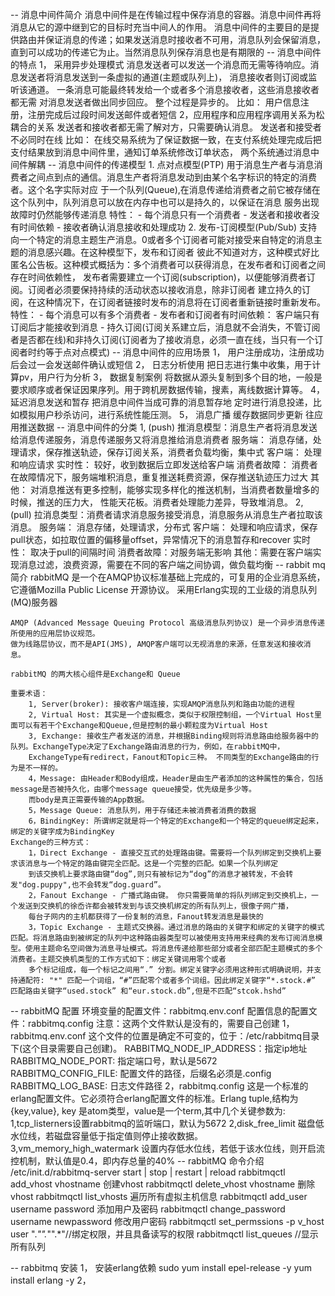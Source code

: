 -- 消息中间件简介
    消息中间件是在传输过程中保存消息的容器。消息中间件再将消息从它的源中继到它的目标时充当中间人的作用。
    消息中间件的主要目的是提供路由并保证消息的传递；如果发送消息时接收者不可用，消息队列会保留消息，
    直到可以成功的传递它为止。当然消息队列保存消息也是有期限的
-- 消息中间件的特点
    1， 采用异步处理模式
    消息发送者可以发送一个消息而无需等待响应。消息发送者将消息发送到一条虚拟的通道(主题或队列上)，
    消息接收者则订阅或监听该通道。 一条消息可能最终转发给一个或者多个消息接收者，这些消息接收者都无需
    对消息发送者做出同步回应。 整个过程是异步的。
        比如： 用户信息注册，注册完成后过段时间发送邮件或者短信
    2，应用程序和应用程序调用关系为松耦合的关系
        发送者和接收者都无需了解对方，只需要确认消息。
        发送者和接受者不必同时在线
        比如： 在线交易系统为了保证数据一致，在支付系统处理完成后把支付结果放到消息中间件里，通知订单系统修改订单状态，
        两个系统通过消息中间件解耦
--  消息中间件的传递模型
    1. 点对点模型(PTP) 
        用于消息生产者与消息消费者之间点到点的通信。消息生产者将消息发动到由某个名字标识的特定的消费者。这个名字实际对应
        于一个队列(Queue),在消息传递给消费者之前它被存储在这个队列中，队列消息可以放在内存中也可以是持久的，以保证在消息
        服务出现故障时仍然能够传递消息
        特性：
         - 每个消息只有一个消费者
         - 发送者和接收者没有时间依赖
         - 接收者确认消息接收和处理成功
    2. 发布-订阅模型(Pub/Sub)
        支持向一个特定的消息主题生产消息。0或者多个订阅者可能对接受来自特定的消息主题的消息感兴趣。在这种模型下，发布和订阅者
        彼此不知道对方，这种模式好比匿名公告板。这种模式概括为：多个消费者可以获得消息，在发布者和订阅者之间存在时间依赖性，
        发布者需要建立一个订阅(subscription)，以便能够消费者订阅。订阅者必须要保持持续的活动状态以接收消息，除非订阅者
        建立持久的订阅，在这种情况下，在订阅者链接时发布的消息将在订阅者重新链接时重新发布。
        特性：
         - 每个消息可以有多个消费者
         - 发布者和订阅者有时间依赖：  客户端只有订阅后才能接收到消息
         - 持久订阅(订阅关系建立后，消息就不会消失，不管订阅者是否都在线)和非持久订阅(订阅者为了接收消息，必须一直在线，当只有一个订阅者时约等于点对点模式)
-- 消息中间件的应用场景
    1， 用户注册成功，注册成功后会过一会发送邮件确认或短信
    2， 日志分析使用 把日志进行集中收集，用于计算pv，用户行为分析
    3， 数据复制案例 将数据从源头复制到多个目的地，一般是要求顺序或者保证因果序列。用于跨机房数据传输，搜素，离线数据计算等。
    4， 延迟消息发送和暂存 把消息中间件当成可靠的消息暂存地 定时进行消息投递，比如模拟用户秒杀访问，进行系统性能压测。
    5， 消息广播 缓存数据同步更新 往应用推送数据
-- 消息中间件的分类
    1, (push) 推消息模型：消息生产者将消息发送给消息传递服务，消息传递服务又将消息推给消息消费者
        服务端： 消息存储，处理请求，保存推送轨迹，保存订阅关系，消费者负载均衡，集中式
        客户端： 处理和响应请求
        实时性： 较好，收到数据后立即发送给客户端
        消费者故障： 消费者在故障情况下，服务端堆积消息，重复推送耗费资源，保存推送轨迹压力过大
        其他： 对消息推送有更多控制，能够实现多样化的推送机制，当消费者数量增多的时候，推送的压力大，
            性能天花板。消费者处理能力差异，导致堆消息。
    2, (pull) 拉消息类型：消费者请求消息服务接受消息，消息服务从消息生产者拉取该消息。
       服务端： 消息存储，处理请求，分布式
       客户端： 处理和响应请求，保存pull状态，如拉取位置的偏移量offset，异常情况下的消息暂存和recover
       实时性： 取决于pull的间隔时间
       消费者故障：对服务端无影响
       其他：需要在客户端实现消息过滤，浪费资源，需要在不同的客户端之间协调，做负载均衡
-- rabbit mq 简介
    rabbitMQ 是一个在AMQP协议标准基础上完成的，可复用的企业消息系统，它遵循Mozilla Public License 开源协议。
    采用Erlang实现的工业级的消息队列(MQ)服务器

    AMQP (Advanced Message Queuing Protocol 高级消息队列协议) 是一个异步消息传递所使用的应用层协议规范。
    做为线路层协议，而不是API(JMS), AMQP客户端可以无视消息的来源，任意发送和接收消息。

    rabbitMQ 的两大核心组件是Exchange和 Queue

    重要术语：
        1, Server(broker): 接收客户端连接，实现AMQP消息队列和路由功能的进程
        2, Virtual Host: 其实是一个虚拟概念，类似于权限控制组，一个Virtual Host里面可以有若干个Exchange和Queue,但是控制的最小颗粒度为Virtual Host
        3, Exchange: 接收生产者发送的消息，并根据Binding规则将消息路由给服务器中的队列。ExchangeType决定了Exchange路由消息的行为，例如，在rabbitMQ中，
        ExchangeType有redirect，Fanout和Topic三种。 不同类型的Exchange路由的行为是不一样的。
        4，Message: 由Header和Body组成，Header是由生产者添加的这种属性的集合，包括message是否被持久化，由哪个message queue接受，优先级是多少等。
        而body是真正需要传输的App数据。
        5，Message Queue: 消息队列，用于存储还未被消费者消费的数据
        6，BindingKey: 所谓绑定就是将一个特定的Exchange和一个特定的queue绑定起来，绑定的关键字成为BindingKey
    Exchange的三种方式：
        1，Direct Exchange - 直接交互式的处理路由键。需要将一个队列绑定到交换机上要求该消息与一个特定的路由键完全匹配。这是一个完整的匹配。如果一个队列绑定
        到该交换机上要求路由键“dog”,则只有被标记为“dog”的消息才被转发，不会转发"dog.puppy",也不会转发“dog.guard”。
        2，Fanout Exchange - 广播式路由键。 你只需要简单的将队列绑定到交换机上，一个发送到交换机的徐岙许都会被转发到与该交换机绑定的所有队列上，很像子网广播，
        每台子网内的主机都获得了一份复制的消息，Fanout转发消息是最快的
        3，Topic Exchange - 主题式交换器。通过消息的路由的关键字和绑定的关键字的模式匹配。将消息路由到被绑定的队列中这种路由器类型可以被使用支持用来经典的发布订阅消息模型。使用主题命名空间做为消息寻址模式。将消息传递给那些部分或者全部匹配主题模式的多个消费者。主题交换机类型的工作方式如下：绑定关键词用零个或者
        多个标记组成，每一个标记之间用“.” 分割。绑定关键字必须用这种形式明确说明，并支持通配符: "*" 匹配一个词组，“#”匹配零个或者多个词组。因此绑定关键字“*.stock.#” 匹配路由关键字“used.stock” 和“eur.stock.db”,但是不匹配“stcok.hshd”

-- rabbitMQ 配置
    环境变量的配置文件：rabbitmq.env.conf
    配置信息的配置文件：rabbitmq.config
    注意：这两个文件默认是没有的，需要自己创建
    1，rabbitmq.env.conf 这个文件的位置是确定不可变的，位于：/etc/rabbitmq目录下(这个目录需要自己创建)。
        RABBITMQ_NODE_IP_ADDRESS：指定ip地址
        RABBITMQ_NODE_PORT: 指定端口号，默认是5672
        RABBITMQ_CONFIG_FILE: 配置文件的路径，后缀名必须是.config
        RABBITMQ_LOG_BASE: 日志文件路径
    2，rabbitmq.config 这是一个标准的erlang配置文件。它必须符合erlang配置文件的标准。Erlang tuple,结构为{key,value},
    key 是atom类型，value是一个term,其中几个关键参数为:
        1,tcp_listerners设置rabbitmq的监听端口，默认为5672
        2,disk_free_limit 磁盘低水位线，若磁盘容量低于指定值则停止接收数据。
        3,vm_memory_high_watermark 设置内存低水位线，若低于该水位线，则开启流控机制，默认值是0.4，即内存总量的40%
-- rabbitMQ 命令介绍
    /etc/init.d/rabbitmq-server start | stop | restart | reload
    rabbitmqctl add_vhost vhostname 创建vhost
    rabbitmqctl delete_vhost vhostname 删除vhost
    rabbitmqctl list_vhosts 遍历所有虚拟主机信息
    rabbitmqctl add_user username password 添加用户及密码
    rabbitmqctl change_password username newpassword 修改用户密码
    rabbitmqctl set_permssions -p v_host user ".*"".*"".*"//绑定权限，并且具备读写的权限
    rabbitmqctl list_queues //显示所有队列

-- rabbitmq 安装
    1， 安装erlang依赖
     sudo yum install epel-release -y
     yum install erlang -y
    2，